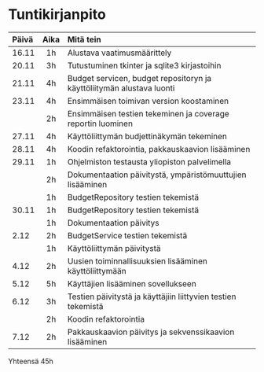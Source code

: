 # Tuntikirjanpito

| Päivä | Aika   | Mitä tein                   |
| :---- | :----: | :-------------------------- |
| 16.11 | 1h     | Alustava vaatimusmäärittely |                  
| 20.11 | 3h     | Tutustuminen tkinter ja sqlite3 kirjastoihin      |
| 21.11 | 4h     | Budget servicen, budget repositoryn ja käyttöliitymän alustava luonti       |
| 23.11 | 4h     | Ensimmäisen toimivan version koostaminen |
|       | 2h     | Ensimmäisen testien tekeminen ja coverage reportin luominen |
| 27.11 | 4h     | Käyttöliittymän budjettinäkymän tekeminen |
| 28.11 | 4h     | Koodin refaktorointia, pakkauskaavion lisääminen |
| 29.11 | 1h     | Ohjelmiston testausta yliopiston palvelimella |
|       | 2h     | Dokumentaation päivitystä, ympäristömuuttujien lisääminen |
|       | 1h     | BudgetRepository testien tekemistä |
| 30.11 | 1h     | BudgetRepository testien tekemistä |
|       | 1h     | Dokumentaation päivitys    |
| 2.12  | 2h     | BudgetService testien tekemistä |
|       | 1h     | Käyttöliittymän päivitystä |
| 4.12  | 2h     | Uusien toiminnallisuuksien lisääminen käyttöliittymään |
| 5.12  | 5h     | Käyttäjien lisääminen sovellukseen |
| 6.12  | 3h     | Testien päivitystä ja käyttäjiin liittyvien testien tekemistä |
|       | 2h     | Koodin refaktorointia |
| 7.12  | 2h     | Pakkauskaavion päivitys ja sekvenssikaavion lisääminen |

Yhteensä 45h